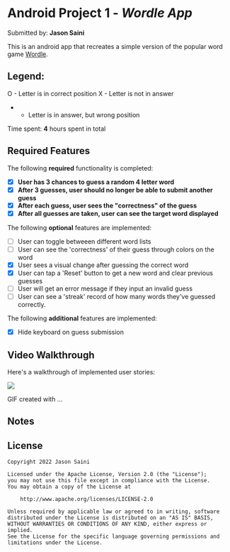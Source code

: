 # Android Project 1 - *Wordle App*

Submitted by: **Jason Saini**

This is an android app that recreates a simple version of the popular word game [Wordle](https://www.nytimes.com/games/wordle/index.html). 

## Legend:
O - Letter is in correct position
X - Letter is not in answer
+ - Letter is in answer, but wrong position

Time spent: **4** hours spent in total

## Required Features

The following **required** functionality is completed:

- [X] **User has 3 chances to guess a random 4 letter word**
- [X] **After 3 guesses, user should no longer be able to submit another guess**
- [X] **After each guess, user sees the "correctness" of the guess**
- [X] **After all guesses are taken, user can see the target word displayed**

The following **optional** features are implemented:

- [ ] User can toggle betweeen different word lists
- [ ] User can see the 'correctness' of their guess through colors on the word 
- [X] User sees a visual change after guessing the correct word
- [X] User can tap a 'Reset' button to get a new word and clear previous guesses
- [ ] User will get an error message if they input an invalid guess
- [ ] User can see a 'streak' record of how many words they've guessed correctly.

The following **additional** features are implemented:

* [X] Hide keyboard on guess submission

## Video Walkthrough

Here's a walkthrough of implemented user stories:

<img src='https://media.giphy.com/media/mClvQfpVgMSK7tApuI/giphy.gif'/>

<!-- Replace this with whatever GIF tool you used! -->
GIF created with ...  
<!-- Recommended tools:
[ScreenToGif](https://www.screentogif.com/) for Windows
[peek](https://github.com/phw/peek) for Linux. -->

## Notes



## License

    Copyright 2022 Jason Saini

    Licensed under the Apache License, Version 2.0 (the "License");
    you may not use this file except in compliance with the License.
    You may obtain a copy of the License at

        http://www.apache.org/licenses/LICENSE-2.0

    Unless required by applicable law or agreed to in writing, software
    distributed under the License is distributed on an "AS IS" BASIS,
    WITHOUT WARRANTIES OR CONDITIONS OF ANY KIND, either express or implied.
    See the License for the specific language governing permissions and
    limitations under the License.
